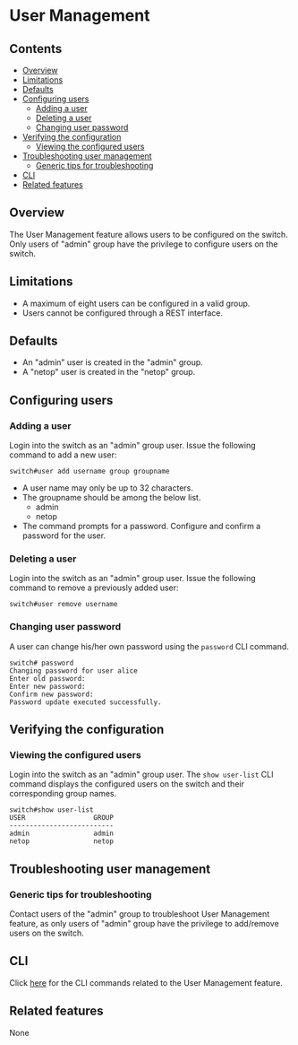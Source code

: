 # User Management

## Contents

- [Overview](#overview)
- [Limitations](#limitations)
- [Defaults](#defaults)
- [Configuring users](#configuring-users)
    - [Adding a user](#adding-a-user)
    - [Deleting a user](#deleting-a-user)
    - [Changing user password](#Changing-user-password)
- [Verifying the configuration](#verifying-the-configuration)
    - [Viewing the configured users](#viewing-the-configured-users)
- [Troubleshooting user management](#troubleshooting-user-management)
    - [Generic tips for troubleshooting](#generic-tips-for-troubleshooting)
- [CLI](#cli)
- [Related features](#related-features)

## Overview
The User Management feature allows users to be configured on the switch.
Only users of "admin" group have the privilege to configure users on
the switch.

## Limitations
- A maximum of eight users can be configured in a valid group.
- Users cannot be configured through a REST interface.

## Defaults
- An "admin" user is created in the "admin" group.
- A "netop" user is created in the "netop" group.

## Configuring users
### Adding a user
Login into the switch as an "admin" group user.
Issue the following command to add a new user:

```
switch#user add username group groupname
```
- A user name may only be up to 32 characters.
- The groupname should be among the below list.
    - admin
    - netop
- The command prompts for a password.
  Configure and confirm a password for the user.

### Deleting a user
Login into the switch as an "admin" group user.
Issue the following command to remove a previously added user:

```
switch#user remove username
```
### Changing user password
A user can change his/her own password using the `password` CLI command.

```
switch# password
Changing password for user alice
Enter old password:
Enter new password:
Confirm new password:
Password update executed successfully.
```
## Verifying the configuration
### Viewing the configured users
Login into the switch as an "admin" group user.
The `show user-list` CLI command displays the configured users on the switch
and their corresponding group names.

```
switch#show user-list
USER                 GROUP
--------------------------
admin                admin
netop                netop
```
## Troubleshooting user management
### Generic tips for troubleshooting
Contact users of the "admin" group to troubleshoot User Management feature, as only
users of "admin" group have the privilege to add/remove users on the switch.

## CLI
Click [here](/documents/user/user_mgmt_cli) for the CLI commands related to the
User Management feature.

## Related features
None

